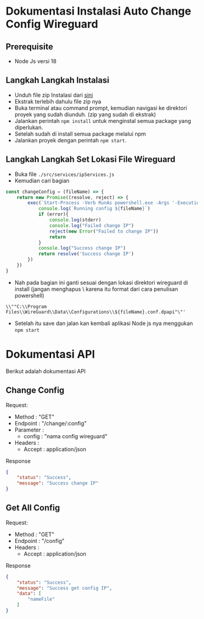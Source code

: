 # Dokumentasi Instalasi Auto Change Config Wireguard

## Prerequisite

- Node Js versi 18

## Langkah Langkah Instalasi

- Unduh file zip Instalasi dari [sini](https://github.com/mfatihrabbani/change-ip/archive/refs/heads/master.zip)
- Ekstrak terlebih dahulu file zip nya
- Buka terminal atau command prompt, kemudian navigasi ke direktori proyek yang sudah diunduh. (zip yang sudah di ekstrak)
- Jalankan perintah `npm install` untuk menginstal semua package yang diperlukan.
- Setelah sudah di install semua package melalui npm
- Jalankan proyek dengan perintah `npm start`.

## Langkah Langkah Set Lokasi File Wireguard
- Buka file `./src/services/ipServices.js`
- Kemudian cari bagian
```javascript
const changeConfig = (fileName) => {
    return new Promise((resolve, reject) => {
        exec(`Start-Process -Verb RunAs powershell.exe -Args '-ExecutionPolicy Bypass -command wireguard /installtunnelservice \\""C:\\Program Files\\WireGuard\\Data\\Configurations\\${fileName}.conf.dpapi"\"'`, {'shell':'powershell.exe'},(error, stdout, stderr) => {
            console.log(`Running config ${fileName}`)
            if (error){
                console.log(stderr)
                console.log("Failed change IP")
                reject(new Error("Failed to change IP"))
                return
            }
            console.log("Success change IP")
            return resolve('Success change IP') 
        })
    })
}
```
- Nah pada bagian ini ganti sesuai dengan lokasi direktori wireguard di install (jangan menghapus \\ karena itu format dari cara penulisan powershell)
```
\\""C:\\Program Files\\WireGuard\\Data\\Configurations\\${fileName}.conf.dpapi"\"'
```
- Setelah itu save dan jalan kan kembali aplikasi Node js nya menggukan `npm start`

# Dokumentasi API

Berikut adalah dokumentasi API

## Change Config 
Request:
 - Method : "GET"
 - Endpoint : "/change/:config"
 - Parameter : 
    - config : "nama config wireguard"
 - Headers :
    - Accept : application/json

Response
```json
{
    "status": "Success",
    "message": "Success change IP"
}
```

## Get All Config 
Request:
 - Method : "GET"
 - Endpoint : "/config"
 - Headers :
    - Accept : application/json

Response
```json
{
    "status": "Success",
    "message": "Success get config IP",
    "data": [
        "nameFile"
    ]
}
```




